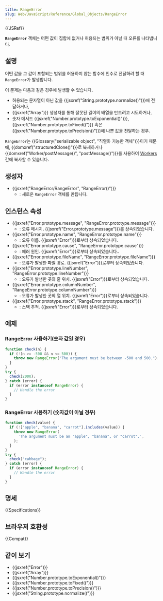 ```yaml
---
title: RangeError
slug: Web/JavaScript/Reference/Global_Objects/RangeError
---
```


{{JSRef}}

**`RangeError`** 객체는 어떤 값이 집합에 없거나 허용되는 범위가 아닐 때 오류를 나타냅니다.

## 설명

어떤 값을 그 값이 포함되는 범위를 허용하지 않는 함수에 인수로 전달하려 할 때 `RangeError`가 발생합니다.

이 문제는 다음과 같은 경우에 발생할 수 있습니다.

- 허용되는 문자열이 아닌 값을 {{jsxref("String.prototype.normalize()")}}에 전달하거나,
- {{jsxref("Array")}} 생성자를 통해 잘못된 길이의 배열을 만드려고 시도하거나,
- 숫자 메서드 {{jsxref("Number.prototype.toExponential()")}},
  {{jsxref("Number.prototype.toFixed()")}} 혹은 {{jsxref("Number.prototype.toPrecision()")}}에
  나쁜 값을 전달하는 경우.

`RangeError`는 {{Glossary("serializable object", "직렬화 가능한 객체")}}이기 때문에,
{{domxref("structuredClone()")}}로 복제하거나
{{domxref("Worker/postMessage()", "postMessage()")}}를 사용하여
[Workers](/ko/docs/Web/API/Worker) 간에 복사할 수 있습니다.

## 생성자

- {{jsxref("RangeError/RangeError", "RangeError()")}}
  - : 새로운 `RangeError` 객체를 만듭니다.

## 인스턴스 속성

- {{jsxref("Error.prototype.message", "RangeError.prototype.message")}}
  - : 오류 메시지. {{jsxref("Error.prototype.message")}}를 상속되었습니다.
- {{jsxref("Error.prototype.name", "RangeError.prototype.name")}}
  - : 오류 이름. {{jsxref("Error")}}로부터 상속되었습니다.
- {{jsxref("Error.prototype.cause", "RangeError.prototype.cause")}}
  - : 에러 원인. {{jsxref("Error")}}로부터 상속되었습니다..
- {{jsxref("Error.prototype.fileName", "RangeError.prototype.fileName")}}
  - : 오류가 발생한 파일 경로. {{jsxref("Error")}}로부터 상속되었습니다.
- {{jsxref("Error.prototype.lineNumber", "RangeError.prototype.lineNumber")}}
  - : 오류가 발생한 곳의 줄 위치. {{jsxref("Error")}}로부터 상속되었습니다.
- {{jsxref("Error.prototype.columnNumber", "RangeError.prototype.columnNumber")}}
  - : 오류가 발생한 곳의 열 위치. {{jsxref("Error")}}로부터 상속되었습니다.
- {{jsxref("Error.prototype.stack", "RangeError.prototype.stack")}}
  - : 스택 추적. {{jsxref("Error")}}로부터 상속되었습니다.

## 예제

### RangeError 사용하기(숫자 값일 경우)

```js
function check(n) {
  if (!(n >= -500 && n <= 500)) {
    throw new RangeError("The argument must be between -500 and 500.");
  }
}
try {
  check(2000);
} catch (error) {
  if (error instanceof RangeError) {
    // Handle the error
  }
}
```

### RangeError 사용하기 (숫자값이 아닐 경우)

```js
function check(value) {
  if (!["apple", "banana", "carrot"].includes(value)) {
    throw new RangeError(
      'The argument must be an "apple", "banana", or "carrot".',
    );
  }
}
try {
  check("cabbage");
} catch (error) {
  if (error instanceof RangeError) {
    // Handle the error
  }
}
```

## 명세

{{Specifications}}

## 브라우저 호환성

{{Compat}}

## 같이 보기

- {{jsxref("Error")}}
- {{jsxref("Array")}}
- {{jsxref("Number.prototype.toExponential()")}}
- {{jsxref("Number.prototype.toFixed()")}}
- {{jsxref("Number.prototype.toPrecision()")}}
- {{jsxref("String.prototype.normalize()")}}
